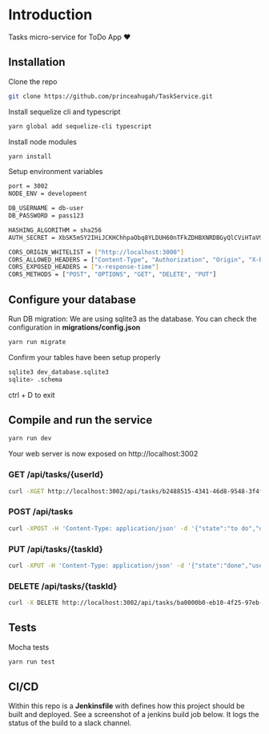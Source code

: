 # Introduction

Tasks micro-service for ToDo App :heart:


## Installation

Clone the repo
```bash
git clone https://github.com/princeahugah/TaskService.git
```

Install sequelize cli and typescript
```bash
yarn global add sequelize-cli typescript
```

Install node modules
```bash
yarn install
```

Setup environment variables
```bash
port = 3002
NODE_ENV = development

DB_USERNAME = db-user
DB_PASSWORD = pass123

HASHING_ALGORITHM = sha256
AUTH_SECRET = XbSK5mSY2IHiJCKHChhpaObq8YLDUH60nTFkZDHBXNRDBGyQlCViHTaV9

CORS_ORIGIN_WHITELIST = ["http://localhost:3000"]
CORS_ALLOWED_HEADERS = ["Content-Type", "Authorization", "Origin", "X-Requested-With", "Accept"]
CORS_EXPOSED_HEADERS = ["x-response-time"]
CORS_METHODS = ["POST", "OPTIONS", "GET", "DELETE", "PUT"]
```


## Configure your database

Run DB migration: We are using sqlite3 as the database. You can check the configuration in **migrations/config.json**
```bash
yarn run migrate
```

Confirm your tables have been setup properly
```bash
sqlite3 dev_database.sqlite3
sqlite> .schema
```
ctrl + D to exit


## Compile and run the service

```bash
yarn run dev
```

Your web server is now exposed on http://localhost:3002

### GET   /api/tasks/{userId}
```bash
curl -XGET http://localhost:3002/api/tasks/b2488515-4341-46d8-9548-3f4f6ee03176
```

### POST   /api/tasks
```bash
curl -XPOST -H 'Content-Type: application/json' -d '{"state":"to do","description":"Learning Node.js","userId":"b2488515-4341-46d8-9548-3f4f6ee03176"}' http://localhost:3002/api/tasks
```

### PUT   /api/tasks/{taskId}
```bash
curl -XPUT -H 'Content-Type: application/json' -d '{"state":"done","userId":"b2488515-4341-46d8-9548-3f4f6ee03176"}' http://localhost:3002/api/tasks/ba0000b0-eb10-4f25-97eb-8cf70e36d2a1
```

### DELETE   /api/tasks/{taskId}
```bash
curl -X DELETE http://localhost:3002/api/tasks/ba0000b0-eb10-4f25-97eb-8cf70e36d2a1
```


## Tests

Mocha tests
```bash
yarn run test
```


## CI/CD

Within this repo is a **Jenkinsfile** with defines how this project should be built and deployed.
See a screenshot of a jenkins build job below. It logs the status of the build to a slack channel.